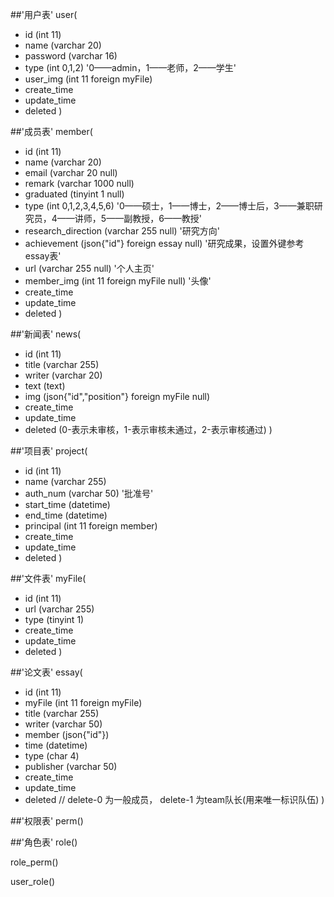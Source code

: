 ##'用户表'
user(
- id                  (int 11)
- name            (varchar 20)
- password      (varchar 16)
- type              (int 0,1,2)                                '0——admin，1——老师，2——学生'
- user_img       (int 11 foreign myFile)
- create_time
- update_time
- deleted
)

##'成员表'
member(
- id                                  (int 11)
- name                            (varchar 20)
- email                             (varchar 20 null)
- remark                          (varchar 1000 null)
- graduated                     (tinyint 1 null)
- type                              (int 0,1,2,3,4,5,6)                      '0——硕士，1——博士，2——博士后，3——兼职研究员，4——讲师，5——副教授，6——教授'
- research_direction        (varchar 255 null)                    '研究方向'
- achievement                (json{"id"} foreign essay null)   '研究成果，设置外键参考essay表'
- url                                 (varchar 255 null)                     '个人主页'
- member_img                (int 11 foreign myFile null)            '头像'
- create_time
- update_time
- deleted
)

##'新闻表'
news(
- id                       (int 11)
- title                    (varchar 255)
- writer                 (varchar 20)
- text                    (text)
- img                    (json{"id","position"} foreign myFile null)
- create_time
- update_time
- deleted     (0-表示未审核，1-表示审核未通过，2-表示审核通过)
)

##'项目表'
project(
- id                        (int 11)
- name                  (varchar 255)
- auth_num           (varchar 50)                       '批准号'
- start_time            (datetime)
- end_time             (datetime)
- principal              (int 11 foreign member)
- create_time
- update_time
- deleted
)

##'文件表'
myFile(
- id                      (int 11)
- url                     (varchar 255)
- type                  (tinyint 1)
- create_time
- update_time
- deleted
)

##'论文表'
essay(
- id                           (int 11)
- myFile                         (int 11 foreign myFile)
- title                        (varchar 255)
- writer                     (varchar 50)
- member                (json{"id"})
- time                       (datetime)
- type                       (char 4)
- publisher               (varchar 50)
- create_time
- update_time
- deleted               // delete-0 为一般成员， delete-1 为team队长(用来唯一标识队伍)
)

##'权限表'
perm()

##'角色表'
role()

role_perm()

user_role()
